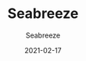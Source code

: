 ---
designer: "Endless Knot"
description: "Color%20Name%3A%20Wave%0AMaterial%3A%20Wool/Silk%0APile%3A%20CutStyle%3A%20Abstract%2C%20Modern"
image_primary: "img/Celadon-2-600x750.jpg"
manufacturer: "Endless Knot"
href: "https://endlessknotrugs.com/product/seabreeze-wave/"
subtitle: "Seabreeze"
tags: 
  - "wave"
  - "wool/silk"
  - "cut"
  - "abstract, modern"
  - "Endless Knot"
  - "Hand-Knotted Rugs"
title: "Seabreeze"
category: "hand-knotted-rugs"
slug: "/manufacturers/endless-knot/hand-knotted-rugs/endless-knot-seabreeze"
date: "2021-02-17"
---